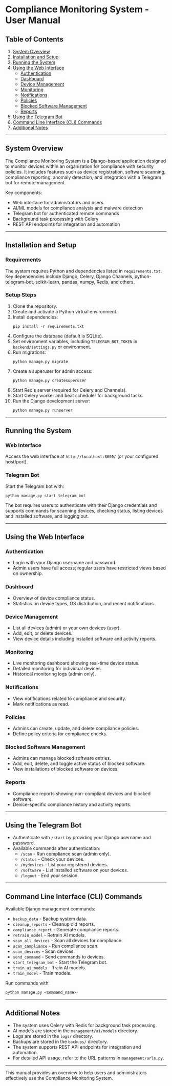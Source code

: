 # Compliance Monitoring System - User Manual

## Table of Contents
1. [System Overview](#system-overview)
2. [Installation and Setup](#installation-and-setup)
3. [Running the System](#running-the-system)
4. [Using the Web Interface](#using-the-web-interface)
   - [Authentication](#authentication)
   - [Dashboard](#dashboard)
   - [Device Management](#device-management)
   - [Monitoring](#monitoring)
   - [Notifications](#notifications)
   - [Policies](#policies)
   - [Blocked Software Management](#blocked-software-management)
   - [Reports](#reports)
5. [Using the Telegram Bot](#using-the-telegram-bot)
6. [Command Line Interface (CLI) Commands](#command-line-interface-cli-commands)
7. [Additional Notes](#additional-notes)

---

## System Overview

The Compliance Monitoring System is a Django-based application designed to monitor devices within an organization for compliance with security policies. It includes features such as device registration, software scanning, compliance reporting, anomaly detection, and integration with a Telegram bot for remote management.

Key components:
- Web interface for administrators and users
- AI/ML models for compliance analysis and malware detection
- Telegram bot for authenticated remote commands
- Background task processing with Celery
- REST API endpoints for integration and automation

---

## Installation and Setup

### Requirements

The system requires Python and dependencies listed in `requirements.txt`. Key dependencies include Django, Celery, Django Channels, python-telegram-bot, scikit-learn, pandas, numpy, Redis, and others.

### Setup Steps

1. Clone the repository.
2. Create and activate a Python virtual environment.
3. Install dependencies:
   ```
   pip install -r requirements.txt
   ```
4. Configure the database (default is SQLite).
5. Set environment variables, including `TELEGRAM_BOT_TOKEN` in `backend/settings.py` or environment.
6. Run migrations:
   ```
   python manage.py migrate
   ```
7. Create a superuser for admin access:
   ```
   python manage.py createsuperuser
   ```
8. Start Redis server (required for Celery and Channels).
9. Start Celery worker and beat scheduler for background tasks.
10. Run the Django development server:
    ```
    python manage.py runserver
    ```

---

## Running the System

### Web Interface

Access the web interface at `http://localhost:8000/` (or your configured host/port).

### Telegram Bot

Start the Telegram bot with:
```
python manage.py start_telegram_bot
```
The bot requires users to authenticate with their Django credentials and supports commands for scanning devices, checking status, listing devices and installed software, and logging out.

---

## Using the Web Interface

### Authentication

- Login with your Django username and password.
- Admin users have full access; regular users have restricted views based on ownership.

### Dashboard

- Overview of device compliance status.
- Statistics on device types, OS distribution, and recent notifications.

### Device Management

- List all devices (admin) or your own devices (user).
- Add, edit, or delete devices.
- View device details including installed software and activity reports.

### Monitoring

- Live monitoring dashboard showing real-time device status.
- Detailed monitoring for individual devices.
- Historical monitoring logs (admin only).

### Notifications

- View notifications related to compliance and security.
- Mark notifications as read.

### Policies

- Admins can create, update, and delete compliance policies.
- Define policy criteria for compliance checks.

### Blocked Software Management

- Admins can manage blocked software entries.
- Add, edit, delete, and toggle active status of blocked software.
- View installations of blocked software on devices.

### Reports

- Compliance reports showing non-compliant devices and blocked software.
- Device-specific compliance history and activity reports.

---

## Using the Telegram Bot

- Authenticate with `/start` by providing your Django username and password.
- Available commands after authentication:
  - `/scan` - Run compliance scan (admin only).
  - `/status` - Check your devices.
  - `/mydevices` - List your registered devices.
  - `/software` - List installed software on your devices.
  - `/logout` - End your session.

---

## Command Line Interface (CLI) Commands

Available Django management commands:

- `backup_data` - Backup system data.
- `cleanup_reports` - Cleanup old reports.
- `compliance_report` - Generate compliance reports.
- `retrain_model` - Retrain AI models.
- `scan_all_devices` - Scan all devices for compliance.
- `scan_compliance` - Run compliance scan.
- `scan_devices` - Scan devices.
- `send_command` - Send commands to devices.
- `start_telegram_bot` - Start the Telegram bot.
- `train_ai_models` - Train AI models.
- `train_model` - Train models.

Run commands with:
```
python manage.py <command_name>
```

---

## Additional Notes

- The system uses Celery with Redis for background task processing.
- AI models are stored in the `management/ai/models` directory.
- Logs are stored in the `logs/` directory.
- Backups are stored in the `backups/` directory.
- The system supports REST API endpoints for integration and automation.
- For detailed API usage, refer to the URL patterns in `management/urls.py`.

---

This manual provides an overview to help users and administrators effectively use the Compliance Monitoring System.
